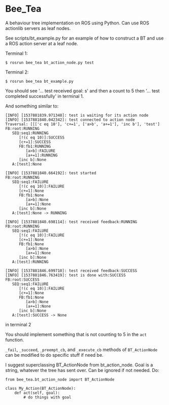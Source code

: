 # Bee_Tea
A behaviour tree implementation on ROS using Python. Can use ROS actionlib servers as leaf nodes.

See scripts/bt_example.py for an example of how to construct a BT and use a ROS action server at a leaf node.

Terminal 1:
```
$ rosrun bee_tea bt_action_node.py test
```


Terminal 2:
```
$ rosrun bee_tea bt_example.py
```


You should see '... test received goal: s' and then a count to 5 
then '... test completed successfully' in terminal 1.

And something similar to:
```
[INFO] [1537881839.971348]: test is waiting for its action node
[INFO] [1537881840.042342]: test connected to action node
Traversal: [[['c eq 10'], 'c+=1', ['a>b', 'a+=1'], 'inc b'], 'test']
FB:root:RUNNING
   SEQ:seq1:RUNNING
      [!(c eq 10)]:SUCCESS
      [c+=1]:SUCCESS
      FB:fb1:RUNNING
         [a>b]:FAILURE
         [a+=1]:RUNNING
      [inc b]:None
   A:[test]:None

[INFO] [1537881840.664192]: test started
FB:root:RUNNING
   SEQ:seq1:FAILURE
      [!(c eq 10)]:FAILURE
      [c+=1]:None
      FB:fb1:None
         [a>b]:None
         [a+=1]:None
      [inc b]:None
   A:[test]:None -> RUNNING

[INFO] [1537881840.698114]: test received feedback:RUNNING
FB:root:RUNNING
   SEQ:seq1:FAILURE
      [!(c eq 10)]:FAILURE
      [c+=1]:None
      FB:fb1:None
         [a>b]:None
         [a+=1]:None
      [inc b]:None
   A:[test]:RUNNING

[INFO] [1537881846.699710]: test received feedback:SUCCESS
[INFO] [1537881846.763419]: test is done with:SUCCESS
FB:root:SUCCESS
   SEQ:seq1:FAILURE
      [!(c eq 10)]:FAILURE
      [c+=1]:None
      FB:fb1:None
         [a>b]:None
         [a+=1]:None
      [inc b]:None
   A:[test]:SUCCESS -> None
```

in terminal 2


You should implement something that is not counting to 5 in the `act` function.


`_fail`, `_succeed`, `_preempt_cb`, and `_execute_cb`
methods of `BT_ActionNode` can be modified to do specific stuff if need be. 


I suggest superclassing BT_ActionNode from bt_action_node.
Goal is a string, whatever the tree has sent over. Can be ignored if not needed.
Do:


```
from bee_tea.bt_action_node import BT_ActionNode

class My_Action(BT_ActionNode):
    def act(self, goal):
	    # do things with goal
```
